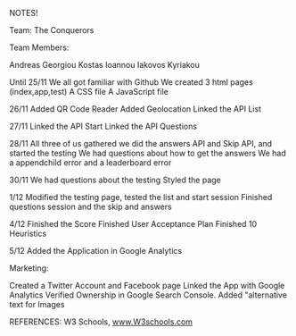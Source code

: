 NOTES!

Team: The Conquerors

Team Members:

Andreas Georgiou
Kostas Ioannou
Iakovos Kyriakou

Until 25/11
We all got familiar with Github
We created 3 html pages (index,app,test)
A CSS file
A JavaScript file 

26/11
Added QR Code Reader
Added Geolocation
Linked the API List

27/11
Linked the API Start
Linked the API Questions

28/11
All three of us gathered we did the answers API and Skip API, and started the testing
We had questions about how to get the answers 
We had a appendchild error and a leaderboard error

30/11 
We had questions about the testing
Styled the page

1/12
Modified the testing page, tested the list and start session
Finished questions session and the skip and answers

4/12
Finished the Score
Finished User Acceptance Plan
Finished 10 Heuristics

5/12
Added the Application in Google Analytics


Marketing:

Created a Twitter Account and Facebook page
Linked the App with Google Analytics
Verified Ownership in Google Search Console.
Added "alternative text for Images 


REFERENCES:
W3 Schools, www.W3schools.com


